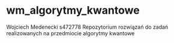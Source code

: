 # wm_algorytmy_kwantowe
Wojciech Medenecki s472778
Repozytorium rozwiązań do zadań realizowanych na przedmiocie algorytmy kwantowe
